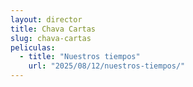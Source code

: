 ```yaml
---
layout: director
title: Chava Cartas
slug: chava-cartas
peliculas:
  - title: "Nuestros tiempos"
    url: "2025/08/12/nuestros-tiempos/"
---
```

